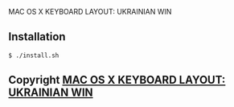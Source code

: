 MAC OS X KEYBOARD LAYOUT: UKRAINIAN WIN

## Installation

    $ ./install.sh

## Copyright [MAC OS X KEYBOARD LAYOUT: UKRAINIAN WIN](http://gonzo.kiev.ua/?p=283)
